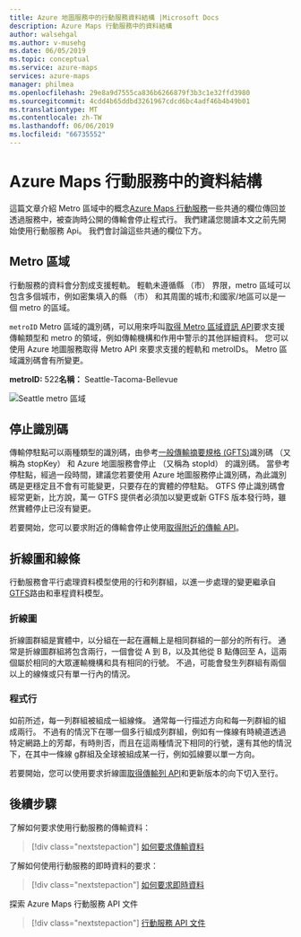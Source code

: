 ```yaml
---
title: Azure 地圖服務中的行動服務資料結構 |Microsoft Docs
description: Azure Maps 行動服務中的資料結構
author: walsehgal
ms.author: v-musehg
ms.date: 06/05/2019
ms.topic: conceptual
ms.service: azure-maps
services: azure-maps
manager: philmea
ms.openlocfilehash: 29e8a9d7555ca836b6266879f3b3c1e32ffd3980
ms.sourcegitcommit: 4cdd4b65ddbd3261967cdcd6bc4adf46b4b49b01
ms.translationtype: MT
ms.contentlocale: zh-TW
ms.lasthandoff: 06/06/2019
ms.locfileid: "66735552"
---
```

# <a name="data-structures-in-azure-maps-mobility-service"></a>Azure Maps 行動服務中的資料結構

這篇文章介紹 Metro 區域中的概念[Azure Maps 行動服務](https://aka.ms/AzureMapsMobilityService)一些共通的欄位傳回並透過服務中，被查詢時公開的傳輸會停止程式行。 我們建議您閱讀本文之前先開始使用行動服務 Api。 我們會討論這些共通的欄位下方。

## <a name="metro-area"></a>Metro 區域

行動服務的資料會分割成支援輕軌。 輕軌未遵循縣 （市） 界限，metro 區域可以包含多個城市，例如密集填入的縣 （市） 和其周圍的城市;和國家/地區可以是一個 metro 的區域。 

`metroID` Metro 區域的識別碼，可以用來呼叫[取得 Metro 區域資訊 API](https://aka.ms/AzureMapsMobilityMetroAreaInfo)要求支援傳輸類型和 metro 的領域，例如傳輸機構和作用中警示的其他詳細資料。 您可以使用 Azure 地圖服務取得 Metro API 來要求支援的輕軌和 metroIDs。 Metro 區域識別碼會有所變更。

**metroID:** 522**名稱：** Seattle-Tacoma-Bellevue

![Seattle metro 區域](./media/mobility-service-data-structure/seattle-metro.png)

## <a name="stop-ids"></a>停止識別碼

傳輸停駐點可以兩種類型的識別碼，由參考[一般傳輸摘要規格 (GFTS)](https://gtfs.org/)識別碼 （又稱為 stopKey） 和 Azure 地圖服務會停止 （又稱為 stopId） 的識別碼。 當參考停駐點，經過一段時間，建議您若要使用 Azure 地圖服務停止識別碼，為此識別碼是更穩定且不會有可能變更，只要存在的實體的停駐點。 GTFS 停止識別碼會經常更新，比方說，萬一 GTFS 提供者必須加以變更或新 GTFS 版本發行時，雖然實體停止已沒有變更。

若要開始，您可以要求附近的傳輸會停止使用[取得附近的傳輸 API](https://aka.ms/AzureMapsMobilityNearbyTransit)。

## <a name="line-groups-and-lines"></a>折線圖和線條

行動服務會平行處理資料模型使用的行和列群組，以進一步處理的變更繼承自[GTFS](https://gtfs.org/)路由和車程資料模型。


### <a name="line-groups"></a>折線圖

折線圖群組是實體中，以分組在一起在邏輯上是相同群組的一部分的所有行。 通常是折線圖群組將包含兩行，一個會從 A 到 B，以及其他從 B 點傳回至 A，這兩個屬於相同的大眾運輸機構和具有相同的行號。 不過，可能會發生列群組有兩個以上的線條或只有單一行內的情況。


### <a name="lines"></a>程式行

如前所述，每一列群組被組成一組線條。 通常每一行描述方向和每一列群組的組成兩行。 不過有的情況下在哪一個多行組成列群組，例如有一條線有時繞道透過特定網路上的芳鄰，有時則否，而且在這兩種情況下相同的行號，還有其他的情況下，在其中一條線 g群組及全球被組成某一行，例如弧線要以單一方向。

若要開始，您可以使用要求折線圖[取得傳輸列 API](https://aka.ms/AzureMapsMobilityTransitLine)和更新版本的向下切入至行。


## <a name="next-steps"></a>後續步驟

了解如何要求使用行動服務的傳輸資料：

> [!div class="nextstepaction"]
> [如何要求傳輸資料](how-to-request-transit-data.md)

了解如何使用行動服務的即時資料的要求：

> [!div class="nextstepaction"]
> [如何要求即時資料](how-to-request-real-time-data.md)

探索 Azure Maps 行動服務 API 文件

> [!div class="nextstepaction"]
> [行動服務 API 文件](https://aka.ms/AzureMapsMobilityService)

